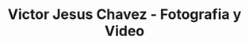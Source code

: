 ---
title: "Victor Jesus Chavez - Fotografia y Video"
url: /asuncion/victor-jesus-chavez-fotografia-y-video/
shop: foto
---